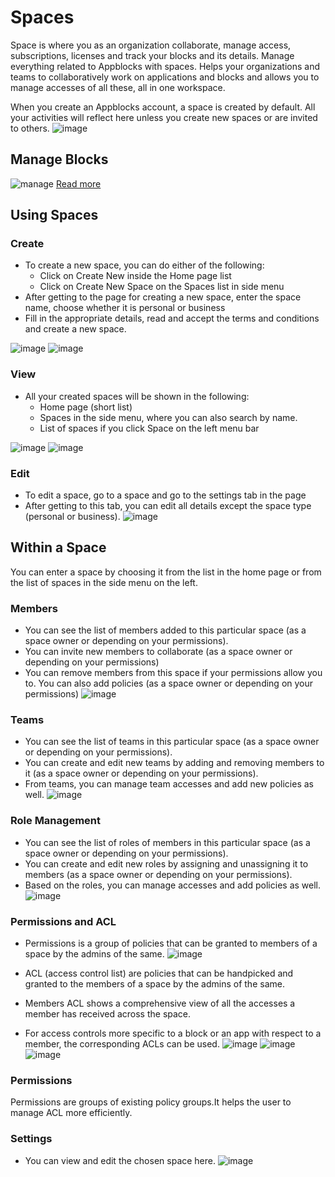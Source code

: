 # Spaces

Space is where you as an organization collaborate, manage access, subscriptions, licenses and track your blocks and its details. Manage everything related to Appblocks with spaces. Helps your organizations and teams to collaboratively work on applications and blocks and allows you to manage accesses of all these, all in one workspace. 

When you create an Appblocks account, a space is created by default. All your activities will reflect here unless you create new spaces or are invited to others.
![image](https://github.com/appblocks-hub/docs/assets/33730398/b501c691-11b0-4d15-afd4-12569b9ca45c)


 
## Manage Blocks
![manage](https://github.com/appblocks-hub/docs/assets/33730398/7d417340-b557-4a51-be22-f9fa30b54a70)
[Read more](https://docs.appblocks.com/docs/Platform%20Features/Publish%20and%20Download/Manage%20Blocks)  

## Using Spaces
### Create
* To create a new space, you can do either of the following:
    * Click on Create New inside the Home page list
    * Click on Create New Space on the Spaces list in side menu
* After getting to the page for creating a new space, enter the space name, choose whether it is personal or business
* Fill in the appropriate details, read and accept the terms and conditions and create a new space.

![image](https://github.com/appblocks-hub/docs/assets/33730398/0158bb74-23ef-4637-9405-a94e57f1f67d)
 ![image](https://github.com/appblocks-hub/docs/assets/33730398/70808f9c-2612-4dd3-b630-e5dd798bd817)

### View
* All your created spaces will be shown in the following:
    * Home page (short list)
    * Spaces in the side menu, where you can also search by name.
    * List of spaces if you click Space on the left menu bar

![image](https://github.com/appblocks-hub/docs/assets/33730398/97cfbaca-575d-4f0a-b6ea-4047bc5a6fc9)
![image](https://github.com/appblocks-hub/docs/assets/33730398/e7f28421-6f8c-4d85-81f4-0b1cd8682ab8)


### Edit
* To edit a space, go to a space and go to the settings tab in the page
* After getting to this tab, you can edit all details except the space type (personal or business).
![image](https://github.com/appblocks-hub/docs/assets/33730398/17f71ed5-70fb-4035-81b5-3228b3af34a7)


<!-- ### Delete
* For now, Spaces deletion is not supported -->

## Within a Space
You can enter a space by choosing it from the list in the home page or from the list of spaces in the side menu on the left.

<!--### Apps
* You can see the list of apps in this particular space. Create and edit apps from here.
* Each block you purchase will be associated with an app as it is meant to be used in a project, but your own blocks may or may not have an association with any app. To make use of an block, it has to be a part of an App.
* Each space members' access to an app can be customised/restricted by the space owner.
* Multiple applications can be run within a space.
![image](https://github.com/appblocks-hub/docs/assets/33730398/bf1622d2-bb00-4990-9a01-ca13d936d5ee)-->


### Members
* You can see the list of members added to this particular space (as a space owner or depending on your permissions). 
* You can invite new members to collaborate (as a space owner or depending on your permissions)
* You can remove members from this space if your permissions allow you to. You can also add policies (as a space owner or depending on your permissions)
![image](https://github.com/appblocks-hub/docs/assets/33730398/ec1bdb87-103c-488f-8b29-52ddb2fbc162)


### Teams
* You can see the list of teams in this particular space (as a space owner or depending on your permissions). 
* You can create and edit new teams by adding and removing members to it (as a space owner or depending on your permissions).
* From teams, you can manage team accesses and add new policies as well.
![image](https://github.com/appblocks-hub/docs/assets/33730398/c25215e0-e9f7-42c2-a6a1-e870323ae939)


### Role Management
* You can see the list of roles of members in this particular space (as a space owner or depending on your permissions).
* You can create and edit new roles by assigning and unassigning it to members (as a space owner or depending on your permissions).
* Based on the roles, you can manage accesses and add policies as well.
![image](https://github.com/appblocks-hub/docs/assets/33730398/f15314a2-1269-4242-87f0-d7677c1cddaf)


### Permissions and ACL 
* Permissions is a group of policies that can be granted to members of a space by the admins of the same. 
![image](https://github.com/appblocks-hub/docs/assets/33730398/a060f4a2-09dc-4e5e-aed1-6e0bdc070469)  

* ACL (access control list) are policies that can be handpicked and granted to the members of a space by the admins of the same. 
* Members ACL shows a comprehensive view of all the accesses a member has received across the space. 
* For access controls more specific to a block or an app with respect to a member, the corresponding ACLs can be used. 
![image](https://github.com/appblocks-hub/docs/assets/33730398/68d3e2c1-6233-41c6-84b1-b15616ade8bb)
![image](https://github.com/appblocks-hub/docs/assets/33730398/6c4b3cd9-f8b5-4e48-bb40-2463d0a21d5f)
![image](https://github.com/appblocks-hub/docs/assets/33730398/89dc21f3-e773-433b-a8a9-277421c2853e)


### Permissions
Permissions are groups of existing policy groups.It helps the user to manage ACL more efficiently.
<!-- For example, it can help us to group non entity-based and entity-based policy groups into a single permission.Entities can also be attached to permissions. -->

### Settings
* You can view and edit the chosen space here.
![image](https://github.com/appblocks-hub/docs/assets/33730398/a3c80638-97ec-43e8-8a59-0211aceedd38)



